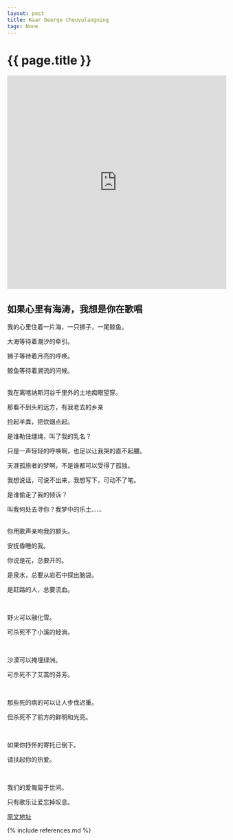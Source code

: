 ```yaml
---
layout: post
title: Kaar Deerge Chouvulangning
tags: None 
---
```



{{ page.title }}
================

<iframe height="498" width="510" src="http://player.youku.com/embed/XNTI3NDA2Nzk2" frameborder="no" ></iframe>

## 如果心里有海涛，我想是你在歌唱

我的心里住着一片海，一只狮子，一尾鲸鱼。   

大海等待着潮汐的牵引。  

狮子等待着月亮的呼唤。   

鲸鱼等待着溯流的问候。  
<br/>


我在离喀纳斯河谷千里外的土地痴眼望穿。  

那看不到头的远方，有我老去的乡亲  

捡起羊粪，把炊烟点起。  

是谁勒住缰绳，叫了我的乳名？  

只是一声轻轻的呼唤啊，也足以让我哭的直不起腰。  

天涯孤旅者的梦啊，不是谁都可以受得了孤独。  

我想说话，可说不出来，我想写下，可动不了笔。  

是谁偷走了我的倾诉？  

叫我何处去寻你？我梦中的乐土……  
<br/>


你用歌声亲吻我的额头。  

安抚昏睡的我。  

你说是花，总要开的。  

是泉水，总要从岩石中探出脑袋。  

是赶路的人，总要流血。  

<br/>

野火可以融化雪。  

可杀死不了小溪的轻淌。  

<br/>

沙漠可以掩埋绿洲。  

可杀死不了艾蒿的芬芳。  

<br/>

那些死的病的可以让人步伐迟重。  

但杀死不了前方的鲜明和光亮。  

<br/>

如果你抒怀的寄托已倒下。  

请扶起你的热爱。  

<br/>

我们的爱匍匐于世间。  

只有歌乐让爱忘掉叹息。  



[原文地址](https://music.douban.com/review/4460912/)















{% include references.md %}
